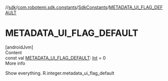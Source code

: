 //[sdk](../../../index.md)/[com.robotemi.sdk.constants](../index.md)/[SdkConstants](index.md)/[METADATA_UI_FLAG_DEFAULT](-m-e-t-a-d-a-t-a_-u-i_-f-l-a-g_-d-e-f-a-u-l-t.md)



# METADATA_UI_FLAG_DEFAULT  
[androidJvm]  
Content  
const val [METADATA_UI_FLAG_DEFAULT](-m-e-t-a-d-a-t-a_-u-i_-f-l-a-g_-d-e-f-a-u-l-t.md): [Int](https://kotlinlang.org/api/latest/jvm/stdlib/kotlin/-int/index.html) = 0  
More info  


Show everything. R.integer.metadata_ui_flag_default

  



